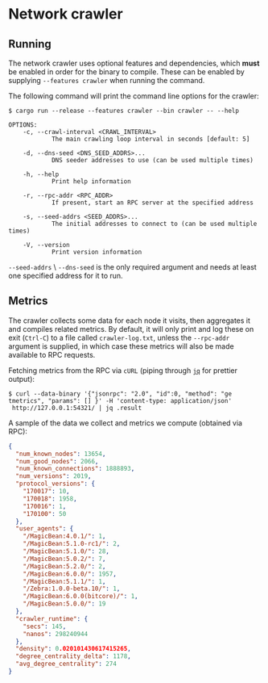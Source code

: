 # Network crawler

## Running

The network crawler uses optional features and dependencies, which **must** be enabled in order for the binary to compile. These can be enabled by supplying `--features crawler` when running the command. 

The following command will print the command line options for the crawler:

```fish
$ cargo run --release --features crawler --bin crawler -- --help

OPTIONS:
    -c, --crawl-interval <CRAWL_INTERVAL>
            The main crawling loop interval in seconds [default: 5]
            
    -d, --dns-seed <DNS_SEED_ADDRS>...
            DNS seeder addresses to use (can be used multiple times)
            
    -h, --help
            Print help information

    -r, --rpc-addr <RPC_ADDR>
            If present, start an RPC server at the specified address

    -s, --seed-addrs <SEED_ADDRS>...
            The initial addresses to connect to (can be used multiple times)

    -V, --version
            Print version information
```

`--seed-addrs` \ `--dns-seed` is the only required argument and needs at least one specified address for it to run.

## Metrics

The crawler collects some data for each node it visits, then aggregates it and compiles related metrics. By default, it will only print and log these on exit (`Ctrl-C`) to a file called `crawler-log.txt`, unless the `--rpc-addr` argument is supplied, in which case these metrics will also be made available to RPC requests.

Fetching metrics from the RPC via `cURL` (piping through [`jq`](https://github.com/stedolan/jq) for prettier output):

```fish
$ curl --data-binary '{"jsonrpc": "2.0", "id":0, "method": "ge
tmetrics", "params": [] }' -H 'content-type: application/json'
 http://127.0.0.1:54321/ | jq .result
```

A sample of the data we collect and metrics we compute (obtained via RPC):

```json
{
  "num_known_nodes": 13654,
  "num_good_nodes": 2066,
  "num_known_connections": 1888893,
  "num_versions": 2019,
  "protocol_versions": {
    "170017": 10,
    "170018": 1958,
    "170016": 1,
    "170100": 50
  },
  "user_agents": {
    "/MagicBean:4.0.1/": 1,
    "/MagicBean:5.1.0-rc1/": 2,
    "/MagicBean:5.1.0/": 28,
    "/MagicBean:5.0.2/": 7,
    "/MagicBean:5.2.0/": 2,
    "/MagicBean:6.0.0/": 1957,
    "/MagicBean:5.1.1/": 1,
    "/Zebra:1.0.0-beta.10/": 1,
    "/MagicBean:6.0.0(bitcore)/": 1,
    "/MagicBean:5.0.0/": 19
  },
  "crawler_runtime": {
    "secs": 145,
    "nanos": 298240944
  },
  "density": 0.020101430617415265,
  "degree_centrality_delta": 1178,
  "avg_degree_centrality": 274
}
```

